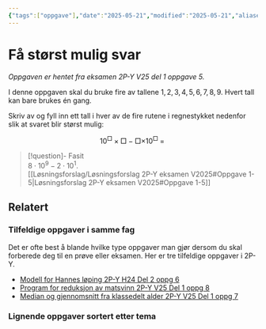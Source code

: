 ```yaml
---
{"tags":["oppgave"],"date":"2025-05-21","modified":"2025-05-21","aliases":null,"dg-publish":true,"temaer":["potensregning"],"fag":["2p-y"],"eksamen":"v25","del":1,"oppgave":5,"title":"Få størst mulig svar","source":null,"todo":null,"permalink":"/fa-storst-mulig-svar/","dgPassFrontmatter":true}
---
```



# Få størst mulig svar

<p><span><em>Oppgaven er hentet fra eksamen 2P-Y V25 del 1 oppgave 5.</em></span></p>

I denne oppgaven skal du bruke fire av tallene $1,2,3,4,5,6,7,8,9$. Hvert tall kan bare brukes én gang.

Skriv av og fyll inn ett tall i hver av de fire rutene i regnestykket nedenfor slik at svaret blir størst mulig:

$$
10^{\Box}\times \Box \;-\; \Box\times 10^{\Box} \;=\;
$$

> [!question]- Fasit  
> $8\cdot10^{9} - 2\cdot10^{1}$.  
> [[Løsningsforslag/Løsningsforslag 2P-Y eksamen V2025#Oppgave 1-5\|Løsningsforslag 2P-Y eksamen V2025#Oppgave 1-5]]

## Relatert
<h3><span>Tilfeldige oppgaver i samme fag</span></h3><p><span>Det er ofte best å blande hvilke type oppgaver man gjør dersom du skal forberede deg til en prøve eller eksamen. Her er tre tilfeldige oppgaver i 2P-Y.</span></p><div><ul class="dataview list-view-ul"><li><span><a data-tooltip-position="top" aria-label="Modell for Hannes løping.md" data-href="Modell for Hannes løping.md" href="Modell for Hannes løping.md" class="internal-link" target="_blank" rel="noopener nofollow">Modell for Hannes løping 2P-Y H24 Del 2 oppg 6</a></span></li><li><span><a data-tooltip-position="top" aria-label="Program for reduksjon av matsvinn.md" data-href="Program for reduksjon av matsvinn.md" href="Program for reduksjon av matsvinn.md" class="internal-link" target="_blank" rel="noopener nofollow">Program for reduksjon av matsvinn 2P-Y V25 Del 1 oppg 8</a></span></li><li><span><a data-tooltip-position="top" aria-label="Median og gjennomsnitt fra klassedelt alder.md" data-href="Median og gjennomsnitt fra klassedelt alder.md" href="Median og gjennomsnitt fra klassedelt alder.md" class="internal-link" target="_blank" rel="noopener nofollow">Median og gjennomsnitt fra klassedelt alder 2P-Y V25 Del 1 oppg 7</a></span></li></ul></div><h3><span>Lignende oppgaver sortert etter tema</span></h3>
